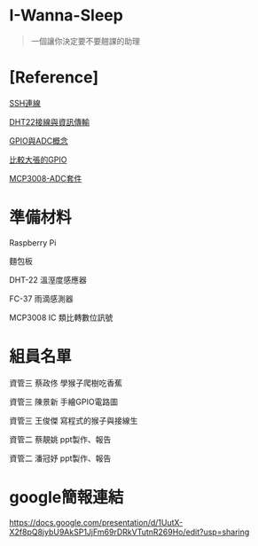 # I-Wanna-Sleep
> 一個讓你決定要不要翹課的助理

# [Reference]

[SSH連線](https://www.raspberrypi.org/documentation/remote-access/ssh/)

[DHT22接線與資訊傳輸](https://github.com/momenso/node-dht-sensor)

[GPIO與ADC概念](https://chtseng.wordpress.com/2016/06/08/樹莓派讀取類比資訊-mcp3008/)

[比較大張的GPIO](https://medium.com/@rxseger/raspberry-pi-3-gpio-pushbuttons-leds-for-rc-and-barr-a1b947dc6b40)

[MCP3008-ADC套件](https://github.com/fivdi/mcp-spi-adc)

# 準備材料

Raspberry Pi

麵包板

DHT-22 溫溼度感應器

FC-37 雨滴感測器

MCP3008 IC 類比轉數位訊號

# 組員名單

資管三 蔡政佟 學猴子爬樹吃香蕉

資管三 陳景新 手繪GPIO電路圖

資管三 王俊傑 寫程式的猴子與接線生

資管二 蔡靚姚 ppt製作、報告

資管二 潘冠妤 ppt製作、報告

# google簡報連結

https://docs.google.com/presentation/d/1UutX-X2f8pQ8jybU9AkSP1JjFm69rDRkVTutnR269Ho/edit?usp=sharing

